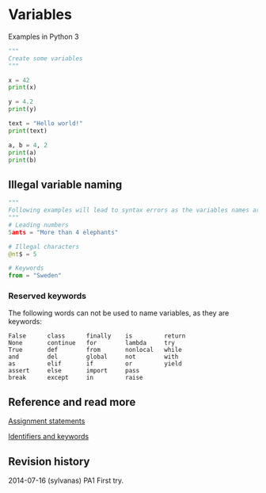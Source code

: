Variables
==============================
Examples in Python 3


```python
"""
Create some variables
"""

x = 42
print(x)

y = 4.2
print(y)

text = "Hello world!"
print(text)

a, b = 4, 2
print(a)
print(b)

```

Illegal variable naming
------------------------------

```python
"""
Following examples will lead to syntax errors as the variables names are illegal
"""
# Leading numbers
5ants = "More than 4 elephants"

# Illegal characters
@nt$ = 5

# Keywords
from = "Sweden"

```

### Reserved keywords

The following words can not be used to name variables, as they are keywords:
```
False      class      finally    is         return
None       continue   for        lambda     try
True       def        from       nonlocal   while
and        del        global     not        with
as         elif       if         or         yield
assert     else       import     pass
break      except     in         raise
```


Reference and read more
------------------------------

[Assignment statements](https://docs.python.org/3/reference/simple_stmts.html#assignment-statements)

[Identifiers and keywords](https://docs.python.org/3/reference/lexical_analysis.html#identifiers)


Revision history
------------------------------

2014-07-16 (sylvanas) PA1 First try.
